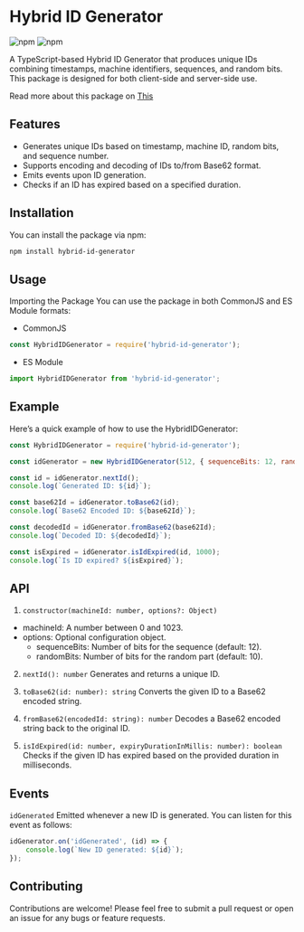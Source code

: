 # Hybrid ID Generator

![npm](https://img.shields.io/npm/v/hybrid-id-generator) ![npm](https://img.shields.io/npm/l/hybrid-id-generator)

A TypeScript-based Hybrid ID Generator that produces unique IDs combining timestamps, machine identifiers, sequences, and random bits. This package is designed for both client-side and server-side use.

Read more about this package on [This](./purpose.md)

## Features

- Generates unique IDs based on timestamp, machine ID, random bits, and sequence number.
- Supports encoding and decoding of IDs to/from Base62 format.
- Emits events upon ID generation.
- Checks if an ID has expired based on a specified duration.

## Installation

You can install the package via npm:

```bash
npm install hybrid-id-generator
```

## Usage
Importing the Package
You can use the package in both CommonJS and ES Module formats:

- CommonJS
```js
const HybridIDGenerator = require('hybrid-id-generator');
```

- ES Module
```ts
import HybridIDGenerator from 'hybrid-id-generator';
```

## Example
Here’s a quick example of how to use the HybridIDGenerator:

```js
const HybridIDGenerator = require('hybrid-id-generator');

const idGenerator = new HybridIDGenerator(512, { sequenceBits: 12, randomBits: 10 });

const id = idGenerator.nextId();
console.log(`Generated ID: ${id}`);

const base62Id = idGenerator.toBase62(id);
console.log(`Base62 Encoded ID: ${base62Id}`);

const decodedId = idGenerator.fromBase62(base62Id);
console.log(`Decoded ID: ${decodedId}`);

const isExpired = idGenerator.isIdExpired(id, 1000);
console.log(`Is ID expired? ${isExpired}`);
```

## API
1. `constructor(machineId: number, options?: Object)`
  - machineId: A number between 0 and 1023.
  - options: Optional configuration object.
    - sequenceBits: Number of bits for the sequence (default: 12).
    - randomBits: Number of bits for the random part (default: 10).
2. `nextId(): number`
Generates and returns a unique ID.

3. `toBase62(id: number): string`
Converts the given ID to a Base62 encoded string.

4. `fromBase62(encodedId: string): number`
Decodes a Base62 encoded string back to the original ID.

5. `isIdExpired(id: number, expiryDurationInMillis: number): boolean`
Checks if the given ID has expired based on the provided duration in milliseconds.

## Events
`idGenerated`
Emitted whenever a new ID is generated. You can listen for this event as follows:
```js
idGenerator.on('idGenerated', (id) => {
    console.log(`New ID generated: ${id}`);
});
```

## Contributing
Contributions are welcome! Please feel free to submit a pull request or open an issue for any bugs or feature requests.